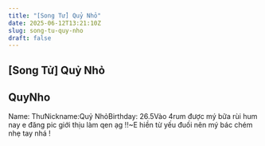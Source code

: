 ```yaml
---
title: "[Song Tử] Quỷ Nhỏ"
date: 2025-06-12T13:21:10Z
slug: song-tu-quy-nho
draft: false
---
```


## [Song Tử] Quỷ Nhỏ

## QuyNho

Name: ThưNickname:Quỷ NhỏBirthday: 26.5Vào 4rum được mý bữa rùi hum nay e đăng pic giới thịu làm qen ạg !!~E hiền từ yếu đuối nên mý bác chém nhẹ tay nhá !